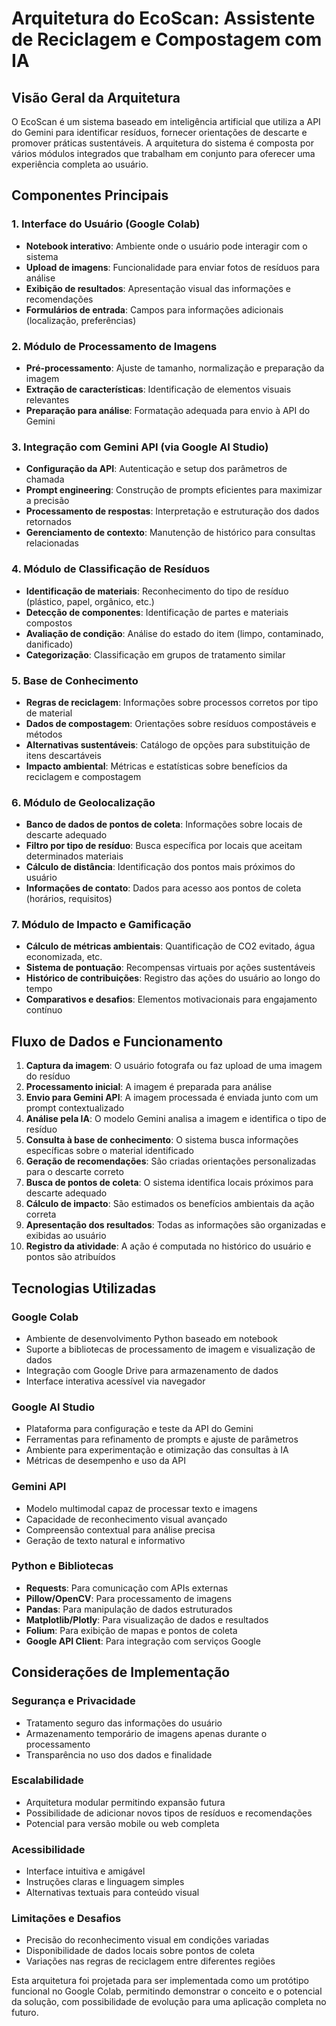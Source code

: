 # Arquitetura do EcoScan: Assistente de Reciclagem e Compostagem com IA

## Visão Geral da Arquitetura

O EcoScan é um sistema baseado em inteligência artificial que utiliza a API do Gemini para identificar resíduos, fornecer orientações de descarte e promover práticas sustentáveis. A arquitetura do sistema é composta por vários módulos integrados que trabalham em conjunto para oferecer uma experiência completa ao usuário.

## Componentes Principais

### 1. Interface do Usuário (Google Colab)
- **Notebook interativo**: Ambiente onde o usuário pode interagir com o sistema
- **Upload de imagens**: Funcionalidade para enviar fotos de resíduos para análise
- **Exibição de resultados**: Apresentação visual das informações e recomendações
- **Formulários de entrada**: Campos para informações adicionais (localização, preferências)

### 2. Módulo de Processamento de Imagens
- **Pré-processamento**: Ajuste de tamanho, normalização e preparação da imagem
- **Extração de características**: Identificação de elementos visuais relevantes
- **Preparação para análise**: Formatação adequada para envio à API do Gemini

### 3. Integração com Gemini API (via Google AI Studio)
- **Configuração da API**: Autenticação e setup dos parâmetros de chamada
- **Prompt engineering**: Construção de prompts eficientes para maximizar a precisão
- **Processamento de respostas**: Interpretação e estruturação dos dados retornados
- **Gerenciamento de contexto**: Manutenção de histórico para consultas relacionadas

### 4. Módulo de Classificação de Resíduos
- **Identificação de materiais**: Reconhecimento do tipo de resíduo (plástico, papel, orgânico, etc.)
- **Detecção de componentes**: Identificação de partes e materiais compostos
- **Avaliação de condição**: Análise do estado do item (limpo, contaminado, danificado)
- **Categorização**: Classificação em grupos de tratamento similar

### 5. Base de Conhecimento
- **Regras de reciclagem**: Informações sobre processos corretos por tipo de material
- **Dados de compostagem**: Orientações sobre resíduos compostáveis e métodos
- **Alternativas sustentáveis**: Catálogo de opções para substituição de itens descartáveis
- **Impacto ambiental**: Métricas e estatísticas sobre benefícios da reciclagem e compostagem

### 6. Módulo de Geolocalização
- **Banco de dados de pontos de coleta**: Informações sobre locais de descarte adequado
- **Filtro por tipo de resíduo**: Busca específica por locais que aceitam determinados materiais
- **Cálculo de distância**: Identificação dos pontos mais próximos do usuário
- **Informações de contato**: Dados para acesso aos pontos de coleta (horários, requisitos)

### 7. Módulo de Impacto e Gamificação
- **Cálculo de métricas ambientais**: Quantificação de CO2 evitado, água economizada, etc.
- **Sistema de pontuação**: Recompensas virtuais por ações sustentáveis
- **Histórico de contribuições**: Registro das ações do usuário ao longo do tempo
- **Comparativos e desafios**: Elementos motivacionais para engajamento contínuo

## Fluxo de Dados e Funcionamento

1. **Captura da imagem**: O usuário fotografa ou faz upload de uma imagem do resíduo
2. **Processamento inicial**: A imagem é preparada para análise
3. **Envio para Gemini API**: A imagem processada é enviada junto com um prompt contextualizado
4. **Análise pela IA**: O modelo Gemini analisa a imagem e identifica o tipo de resíduo
5. **Consulta à base de conhecimento**: O sistema busca informações específicas sobre o material identificado
6. **Geração de recomendações**: São criadas orientações personalizadas para o descarte correto
7. **Busca de pontos de coleta**: O sistema identifica locais próximos para descarte adequado
8. **Cálculo de impacto**: São estimados os benefícios ambientais da ação correta
9. **Apresentação dos resultados**: Todas as informações são organizadas e exibidas ao usuário
10. **Registro da atividade**: A ação é computada no histórico do usuário e pontos são atribuídos

## Tecnologias Utilizadas

### Google Colab
- Ambiente de desenvolvimento Python baseado em notebook
- Suporte a bibliotecas de processamento de imagem e visualização de dados
- Integração com Google Drive para armazenamento de dados
- Interface interativa acessível via navegador

### Google AI Studio
- Plataforma para configuração e teste da API do Gemini
- Ferramentas para refinamento de prompts e ajuste de parâmetros
- Ambiente para experimentação e otimização das consultas à IA
- Métricas de desempenho e uso da API

### Gemini API
- Modelo multimodal capaz de processar texto e imagens
- Capacidade de reconhecimento visual avançado
- Compreensão contextual para análise precisa
- Geração de texto natural e informativo

### Python e Bibliotecas
- **Requests**: Para comunicação com APIs externas
- **Pillow/OpenCV**: Para processamento de imagens
- **Pandas**: Para manipulação de dados estruturados
- **Matplotlib/Plotly**: Para visualização de dados e resultados
- **Folium**: Para exibição de mapas e pontos de coleta
- **Google API Client**: Para integração com serviços Google

## Considerações de Implementação

### Segurança e Privacidade
- Tratamento seguro das informações do usuário
- Armazenamento temporário de imagens apenas durante o processamento
- Transparência no uso dos dados e finalidade

### Escalabilidade
- Arquitetura modular permitindo expansão futura
- Possibilidade de adicionar novos tipos de resíduos e recomendações
- Potencial para versão mobile ou web completa

### Acessibilidade
- Interface intuitiva e amigável
- Instruções claras e linguagem simples
- Alternativas textuais para conteúdo visual

### Limitações e Desafios
- Precisão do reconhecimento visual em condições variadas
- Disponibilidade de dados locais sobre pontos de coleta
- Variações nas regras de reciclagem entre diferentes regiões

Esta arquitetura foi projetada para ser implementada como um protótipo funcional no Google Colab, permitindo demonstrar o conceito e o potencial da solução, com possibilidade de evolução para uma aplicação completa no futuro.
